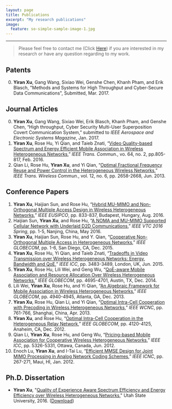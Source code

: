 ```yaml
---
layout: page
title: Publications
excerpt: "My research publications"
image:
  feature: so-simple-sample-image-1.jpg
---
```


---

> Please feel free to contact me (Click [Here](mailto:aaronxu17@gmail.com)) if you are interested in my research or have any question regarding to my work.

## Patents
0. **Yiran Xu**, Gang Wang, Sixiao Wei, Genshe Chen, Khanh Pham, and Erik Blasch, "Methods and Systems for High Throughput and Cyber-Secure Data Communications", Submitted, Mar. 2017.

## Journal Articles
0. **Yiran Xu**, Gang Wang, Sixiao Wei, Erik Blasch, Khanh Pham, and Genshe Chen, “High throughput, Cyber Security Multi-User Superposition Covert Communication System,” submitted to *IEEE Aerospace and Electronic Systems Magazine*, Jan. 2017.
0. **Yiran Xu**, Rose Hu, Yi Qian, and Taieb Znati, “[Video Quality-based Spectrum and Energy Efficient Mobile Association in Wireless Heterogeneous Networks](ieeexplore.ieee.org/document/7337383/),” *IEEE Trans. Commun.*, vo. 64, no. 2, pp.805-817, Feb. 2016.
0. Qian Li, Rose Hu, **Yiran Xu**, and Yi Qian, “[Optimal Fractional Frequency Reuse and Power Control in the Heterogeneous Wireless Networks](http://ieeexplore.ieee.org/document/6515998/),” *IEEE Trans. Wireless Commun.*, vol. 12, no. 6, pp. 2658-2668, Jun. 2013.

## Conference Papers
1. **Yiran Xu**, Haijian Sun, and Rose Hu, “[Hybrid MU-MIMO and Non-Orthogonal Multiple Access Design in Wireless Heterogeneous Networks](http://ieeexplore.ieee.org/document/7760365/),” *IEEE EUSIPCO*, pp. 833-837, Budapest, Hungary, Aug. 2016.  
1. Haijian Sun, **Yiran Xu**, and Rose Hu, “[A NOMA and MU-MIMO Supported Cellular Network with Underlaid D2D Communications](http://ieeexplore.ieee.org/document/7504086/),” *IEEE VTC 2016 Spring*, pp. 1-5, Nanjing, China, May 2016. 
1. **Yiran Xu**, Haijian Sun, Rose Hu, and Y. Qian, “[Cooperative Non-Orthogonal Multiple Access in Heterogeneous Networks](http://ieeexplore.ieee.org/abstract/document/7417453/),” *IEEE GLOBECOM*, pp. 1-6, San Diego, CA, Dec. 2015.
1. **Yiran Xu**, Rose Hu, Yi Qian, and Taieb Znati, “[Tradeoffs in Video Transmission over Wireless Heterogeneous Networks: Energy, Bandwidth and QoE](http://ieeexplore.ieee.org/document/7248864/),” *IEEE ICC*, pp. 3483-3489, London, UK, Jun. 2015.
1. **Yiran Xu**, Rose Hu, Lili Wei, and Geng Wu, “[QoE-aware Mobile Association and Resource Allocation Over Wireless Heterogeneous Networks](http://ieeexplore.ieee.org/document/7037549/),” *IEEE GLOBECOM*, pp. 4695-4701, Austin, TX, Dec. 2014.
1. Lili Wei, **Yiran Xu**, Rose Hu, and Yi Qian, “[An Algebraic Framework for Mobile Association in Wireless Heterogeneous Networks](http://ieeexplore.ieee.org/document/6855733/),” *IEEE GLOBECOM*, pp. 4940-4945, Atlanta, GA, Dec. 2013.
1. **Yiran Xu**, Rose Hu, Qian Li, and Yi Qian, “[Optimal Intra-Cell Cooperation with Precoding in Wireless Heterogeneous Networks](http://ieeexplore.ieee.org/document/6554659/),” *IEEE WCNC*, pp. 761-766, Shanghai, China, Apr. 2013.
1. **Yiran Xu**, and Rose Hu, “[Optimal Intra-Cell Cooperation in the Heterogeneous Relay Network](http://ieeexplore.ieee.org/document/6503762/),” *IEEE GLOBECOM*, pp. 4120-4125, Anaheim, CA, Dec. 2012.
1. Qian Li, **Yiran Xu**, Rose Hu, and Geng Wu, “[Pricing-based Mobile Association for Cooperative Wireless Heterogeneous Networks](http://ieeexplore.ieee.org/document/6364327/),” *IEEE ICC*, pp. 5326-5331, Ottawa, Canada, Jun. 2012.
1. Enoch Lu, **Yiran Xu**, and I-Tai Lu, “[Efficient MMSE Design for Joint MIMO Processing in Analog Network Coding Schemes](http://ieeexplore.ieee.org/document/6167425/),” *IEEE ICNC*, pp. 267-271, Maui, HI, Jan. 2012.

## Ph.D. Dissertation
* **Yiran Xu**, "[Quality of Experience Aware Spectrum Efficiency and Energy Efficiency over Wireless Heterogeneous Networks](http://digitalcommons.usu.edu/etd/4664/)," Utah State University, 2016. ([Download](http://digitalcommons.usu.edu/cgi/viewcontent.cgi?article=5696&context=etd))

